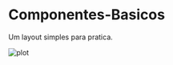 # Componentes-Basicos
Um layout simples para pratica.


![plot](file:///C:/Users/Patri/OneDrive/Desktop/app.pngs)
